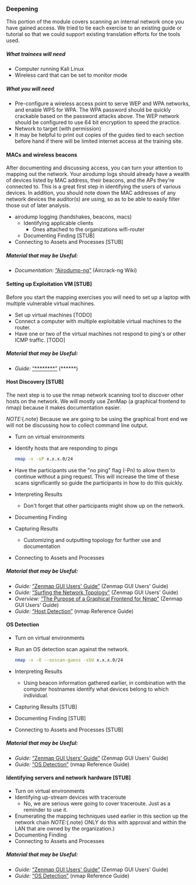 ### Deepening

This portion of the module covers scanning an internal network once you have gained access. We tried to tie each exercise to an existing guide or tutorial so that we could support existing translation efforts for the tools used.

##### What trainees will need

  * Computer running Kali Linux
  * Wireless card that can be set to monitor mode

##### What you will need

  * Pre-configure a wireless access point to serve WEP and WPA networks, and enable WPS for WPA. The WPA password should be quickly crackable based on the password attacks above. The WEP network should be configured to use 64 bit encryption to speed the practice.
  * Network to target (with permission)
  * It may be helpful to print out copies of the guides tied to each section before hand if there will be limited internet access at the training site.



#### MACs and wireless beacons

After documenting and discussing access, you can turn your attention to mapping out the network. Your airodump logs should already have a wealth of devices listed by MAC address, their beacons, and the APs they're connected to. This is a great first step in identifying the users of various devices. In addition, you should note down the MAC addresses of any network devices the auditor(s) are using, so as to be able to easily filter those out of later analysis.

  * airodump logging (handshakes, beacons, macs)
    * Identifying applicable clients
	  * Ones attached to the organizations wifi-router
    * Documenting Finding [STUB]
  * Connecting to Assets and Processes [STUB]
   
##### Material that may be Useful:

  * *Documentation:* [“Airodump-ng”](http://www.aircrack-ng.org/doku.php?id=airodump-ng) (Aircrack-ng Wiki)

#### Setting up Exploitation VM [STUB]

Before you start the mapping exercises you will need to set up a laptop with multiple vulnerable virtual machines.

  * Set up virtual machines [TODO]
  * Connect a computer with multiple exploitable virtual machines to the router.
  * Have one or two of the virtual machines not respond to ping's or other ICMP traffic. [TODO]

##### Material that may be Useful:

  * *Guide:* [“********”](********) (******)

#### Host Discovery [STUB]

The next step is to use the nmap network scanning tool to discover other hosts on the network. We will mostly use ZenMap (a graphical frontend to nmap) because it makes documentation easier.

*NOTE:*{.note} Because we are going to be using the graphical front end we will not be discussing how to collect command line output.

  * Turn on virtual environments
  * Identify hosts that are responding to pings
	
	```bash
	nmap -v -sP x.x.x.0/24
	```

  * Have the participants use the "no ping" flag (-Pn) to allow them to continue without a ping request. This will increase the time of these scans significantly so guide the participants in how to do this quickly.

  * Interpreting Results
	* Don't forget that other participants might show up on the network.
  * Documenting Finding
  * Capturing Results
    * Customizing and outputting topology for further use and documentation
  * Connecting to Assets and Processes


##### Material that may be Useful:

  * *Guide:* [“Zenmap GUI Users' Guide”](http://nmap.org/book/zenmap.html) (Zenmap GUI Users' Guide)
  * *Guide:* [“Surfing the Network Topology”](http://nmap.org/book/zenmap-topology.html) (Zenmap GUI Users' Guide)
  * *Overview:* [“The Purpose of a Graphical Frontend for Nmap”](http://nmap.org/book/zenmap.html#zenmap-purpose) (Zenmap GUI Users' Guide)
  * *Guide:* [“Host Detection”](http://nmap.org/book/man-host-discovery.html) (nmap Reference Guide)

#### OS Detection

  * Turn on virtual environments
  * Run an OS detection scan against the network.
  
    ```bash
	nmap -v -O --osscan-guess -sSU x.x.x.0/24
	```
	
  * Interpreting Results
    * Using beacon information gathered earlier, in combination with the computer hostnames identify what devices belong to which individual.
  * Capturing Results [STUB]
  * Documenting Finding [STUB]
  * Connecting to Assets and Processes [STUB]

##### Material that may be Useful:

  * *Guide:* [“Zenmap GUI Users' Guide”](http://nmap.org/book/zenmap.html) (Zenmap GUI Users' Guide)
  * *Guide:* [“OS Detection”](http://nmap.org/book/man-os-detection.html) (nmap Reference Guide)

#### Identifying servers and network hardware [STUB]

  * Turn on virtual environments
  * Identifying up-stream devices with traceroute
    * No, we are serious were going to cover traceroute. Just as a reminder to use it.
  * Enumerating the mapping techniques used earlier in this section up the network chain
    *NOTE:*{.note} ONLY do this with approval and within the LAN that are owned by the organization.)
  * Documenting Finding
  * Connecting to Assets and Processes

##### Material that may be Useful:

  * *Guide:* [“Zenmap GUI Users' Guide”](http://nmap.org/book/zenmap.html) (Zenmap GUI Users' Guide)
  * *Guide:* [“OS Detection”](http://nmap.org/book/man-os-detection.html) (nmap Reference Guide)
